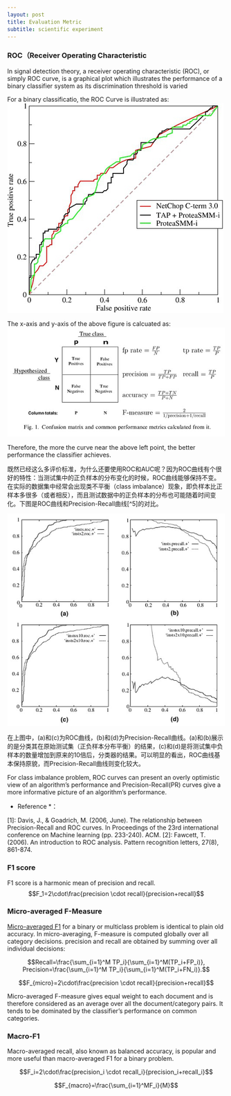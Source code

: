 ```yaml
---
layout: post
title: Evaluation Metric
subtitle: scientific experiment
---
```



<script type="text/javascript" src="http://cdn.mathjax.org/mathjax/latest/MathJax.js?config=default"></script>

### ROC（Receiver Operating Characteristic ###

In signal detection theory, a receiver operating characteristic (ROC), or simply ROC curve, is a graphical plot which illustrates the performance of a binary classifier system as its discrimination threshold is varied

For a binary classificatio, the ROC Curve is illustrated as:
![Image of ROC Curve](../img/170120_ROC_Curve.jpg)

The x-axis and y-axis of the above figure is calcuated as:
![Image of Eval Metric](../img/170120_fig_metric.jpg)

Therefore, the more the curve near the above left point, the better performance the classifier achieves.

既然已经这么多评价标准，为什么还要使用ROC和AUC呢？因为ROC曲线有个很好的特性：当测试集中的正负样本的分布变化的时候，ROC曲线能够保持不变。在实际的数据集中经常会出现类不平衡（class imbalance）现象，即负样本比正样本多很多（或者相反），而且测试数据中的正负样本的分布也可能随着时间变化。下图是ROC曲线和Precision-Recall曲线[^5]的对比。

![Image of Eval Metric](../img/170120_imbalance_comp.jpg)

在上图中，(a)和(c)为ROC曲线，(b)和(d)为Precision-Recall曲线。(a)和(b)展示的是分类其在原始测试集（正负样本分布平衡）的结果，(c)和(d)是将测试集中负样本的数量增加到原来的10倍后，分类器的结果。可以明显的看出，ROC曲线基本保持原貌，而Precision-Recall曲线则变化较大。

For class imbalance problem, ROC curves can present an overly optimistic view of an algorithm’s performance and Precision-Recall(PR) curves give a more informative picture of an algorithm’s performance.

* Reference *：

[1]: Davis, J., & Goadrich, M. (2006, June). The relationship between Precision-Recall and ROC curves. In Proceedings of the 23rd international conference on Machine learning (pp. 233-240). ACM.
[2]: Fawcett, T. (2006). An introduction to ROC analysis. Pattern recognition letters, 27(8), 861-874.

### F1 score ###

F1 score is a harmonic mean of precision and recall. $$F_1=2\cdot\frac{precision \cdot recall}{precision+recall}$$

### Micro-averaged F-Measure ###

[Micro-averaged F1](http://citeseerx.ist.psu.edu/viewdoc/download?doi=10.1.1.104.8244&rep=rep1&type=pdf "original paper") for a binary or multiclass problem is identical to plain old accuracy. In micro-averaging, F-measure is computed globally over all category decisions. precision and recall are obtained by summing over all individual decisions:

$$Recall=\frac{\sum_{i=1}^M TP_i}{\sum_{i=1}^M(TP_i+FP_i)}, Precision=\frac{\sum_{i=1}^M  TP_i}{\sum_{i=1}^M(TP_i+FN_i)}.$$


$$F_{micro}=2\cdot\frac{precision \cdot recall}{precision+recall}$$

Micro-averaged F-measure gives equal weight to each document and is therefore considered as an average over all the document/category pairs. It tends to be dominated by the classifier’s performance on common categories.

### Macro-F1 ###

Macro-averaged recall, also known as balanced accuracy, is popular and more useful than macro-averaged F1 for a binary problem.

$$F_i=2\cdot\frac{precision_i \cdot recall_i}{precision_i+recall_i}$$

$$F_{macro}=\frac{\sum_{i=1}^MF_i}{M}$$
